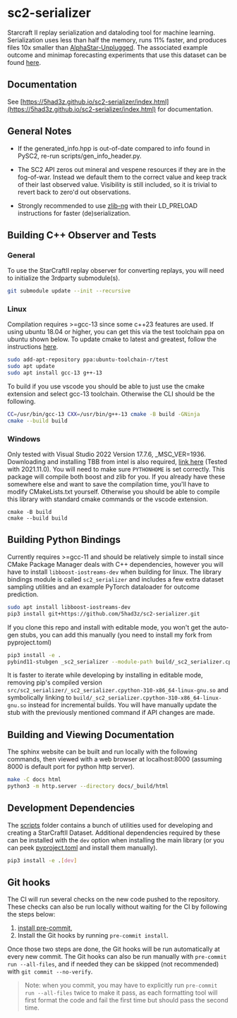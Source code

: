 # sc2-serializer

Starcraft II replay serialization and dataloding tool for machine learning. Serialization uses less than half the memory, runs 11% faster, and produces files 10x smaller than [AlphaStar-Unplugged](https://github.com/google-deepmind/alphastar/tree/main/alphastar/unplugged/data). The associated example outcome and minimap forecasting experiments that use this dataset can be found [here](https://github.com/5had3z/sc2-experiments).

## Documentation

See [https://5had3z.github.io/sc2-serializer/index.html](https://5had3z.github.io/sc2-serializer/index.html) for documentation.

## General Notes

 - If the generated_info.hpp is out-of-date compared to info found in PySC2, re-run scripts/gen_info_header.py.

 - The SC2 API zeros out mineral and vespene resources if they are in the fog-of-war. Instead we default them to the correct value and keep track of their last observed value. Visibility is still included, so it is trivial to revert back to zero'd out observations.

 - Strongly recommended to use [zlib-ng](https://github.com/zlib-ng/zlib-ng) with their LD_PRELOAD instructions for faster (de)serialization.

## Building C++ Observer and Tests

### General

To use the StarCraftII replay observer for converting replays, you will need to initialize the 3rdparty submodule(s).
```bash
git submodule update --init --recursive
```


### Linux

Compilation requires >=gcc-13 since some c++23 features are used. If using ubuntu 18.04 or higher, you can get this via the test toolchain ppa on ubuntu shown below. To update cmake to latest and greatest, follow the instructions [here](https://apt.kitware.com/).

```bash
sudo add-apt-repository ppa:ubuntu-toolchain-r/test
sudo apt update
sudo apt install gcc-13 g++-13
```

To build if you use vscode you should be able to just use the cmake extension and select gcc-13 toolchain. Otherwise the CLI should be the following.

```bash
CC=/usr/bin/gcc-13 CXX=/usr/bin/g++-13 cmake -B build -GNinja
cmake --build build
```

### Windows

Only tested with Visual Studio 2022 Version 17.7.6, _MSC_VER=1936. Downloading and installing TBB from intel is also required, [link here](https://www.intel.com/content/www/us/en/developer/articles/tool/oneapi-standalone-components.html#onetbb) (Tested with 2021.11.0). You will need to make sure `PYTHONHOME` is set correctly. This package will compile both boost and zlib for you. If you already have these somewhere else and want to save the compilation time, you'll have to modify CMakeLists.txt yourself. Otherwise you should be able to compile this library with standard cmake commands or the vscode extension.

```shell
cmake -B build
cmake --build build
```


## Building Python Bindings

Currently requires >=gcc-11 and should be relatively simple to install since CMake Package Manager deals with C++ dependencies, however you will have to install `libboost-iostreams-dev` when building for linux. The library bindings module is called `sc2_serializer` and includes a few extra dataset sampling utilities and an example PyTorch dataloader for outcome prediction.
```bash
sudo apt install libboost-iostreams-dev
pip3 install git+https://github.com/5had3z/sc2-serializer.git
```

If you clone this repo and install with editable mode, you won't get the auto-gen stubs, you can add this manually (you need to install my fork from pyproject.toml)
```bash
pip3 install -e .
pybind11-stubgen _sc2_serializer --module-path build/_sc2_serializer.cpython-310-x86_64-linux-gnu.so -o src/sc2_serializer
```

It is faster to iterate while developing by installing in editable mode, removing pip's compiled version `src/sc2_serializer/_sc2_serializer.cpython-310-x86_64-linux-gnu.so` and symbolically linking to `build/_sc2_serializer.cpython-310-x86_64-linux-gnu.so` instead for incremental builds. You will have manually update the stub with the previously mentioned command if API changes are made.

## Building and Viewing Documentation

The sphinx website can be built and run locally with the following commands, then viewed with a web browser at localhost:8000 (assuming 8000 is default port for python http server).

```bash
make -C docs html
python3 -m http.server --directory docs/_build/html
```

## Development Dependencies

The [scripts](./scripts/) folder contains a bunch of utilities used for developing and creating a StarCraftII Dataset. Additional dependencies required by these can be installed with the `dev` option when installing the main library (or you can peek [pyproject.toml](pyproject.toml) and install them manually).

```bash
pip3 install -e .[dev]
```

## Git hooks

The CI will run several checks on the new code pushed to the repository. These checks can also be run locally without waiting for the CI by following the steps below:

1. [install pre-commit](https://pre-commit.com/#install),
2. Install the Git hooks by running `pre-commit install`.

Once those two steps are done, the Git hooks will be run automatically at every new commit. The Git hooks can also be run manually with `pre-commit run --all-files`, and if needed they can be skipped (not recommended) with `git commit --no-verify`.

> Note: when you commit, you may have to explicitly run `pre-commit run --all-files` twice to make it pass, as each formatting tool will first format the code and fail the first time but should pass the second time.
